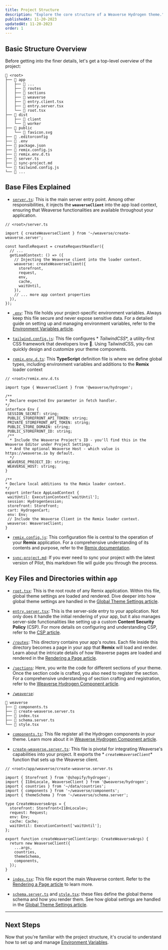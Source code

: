 ```yaml
---
title: Project Structure
description: "Explore the core structure of a Weaverse Hydrogen theme."
publishedAt: 11-20-2023
updatedAt: 11-20-2023
order: 1
---
```


Basic Structure Overview
------------------------

Before getting into the finer details, let's get a top-level overview of the project:

```text data-line-numbers=false
🌳 <root>
├── 📁 app
│   ├── 📁 ...
│   ├── 📁 routes
│   ├── 📁 sections
│   ├── 📁 weaverse
│   ├── 📄 entry.client.tsx
│   ├── 📄 entry.server.tsx
│   └── 📄 root.tsx
├── 📁 dist
│   ├── 📁 client
│   └── 📁 worker
├── 📁 public
│   └── 📄 favicon.svg
├── 📄 .editorconfig
├── 📄 .env
├── 📄 package.json
├── 📄 remix.config.js
├── 📄 remix.env.d.ts
├── 📄 server.ts
├── 📄 sync-project.md
└── 📄 tailwind.config.js
└── 📄 ...
```

Base Files Explained
--------------------

* [`server.ts`](https://github.com/Weaverse/pilot/blob/main/server.ts): This is the main server entry point. Among other
  responsibilities, it injects the **`weaverseClient`** into the app load context, ensuring that Weaverse
  functionalities are available throughout your application.

```tsx
// <root>/server.ts

import { createWeaverseClient } from '~/weaverse/create-weaverse.server';

const handleRequest = createRequestHandler({
  // ...
  getLoadContext: () => ({
    // Injecting the Weaverse client into the loader context.
    weaverse: createWeaverseClient({
      storefront,
      request,
      env,
      cache,
      waitUntil,
    }),
    // ... more app context properties
  }),
});

```

* [`.env`](https://github.com/Weaverse/pilot/blob/main/.env): This file holds your project-specific environment
  variables. Always keep this file secure and never expose sensitive data. For a detailed guide on setting up and
  managing environment variables, refer to
  the [Environment Variables article](/docs/guides/environment-variables).

* [`tailwind.config.js`](https://github.com/Weaverse/pilot/blob/main/tailwind.config.js): This file configures *
  *TailwindCSS**, a utility-first CSS framework that developers love 💚. Using TailwindCSS, you can quickly design and
  customize your theme components.

* [`remix.env.d.ts`](https://github.com/Weaverse/pilot/blob/main/remix.env.d.ts): This **TypeScript** definition file is
  where we define global types, including environment variables and additions to the **Remix** loader context

 ```tsx
 // <root>/remix.env.d.ts

import type { WeaverseClient } from '@weaverse/hydrogen';

/**
 * Declare expected Env parameter in fetch handler.
 */
interface Env {
  SESSION_SECRET: string;
  PUBLIC_STOREFRONT_API_TOKEN: string;
  PRIVATE_STOREFRONT_API_TOKEN: string;
  PUBLIC_STORE_DOMAIN: string;
  PUBLIC_STOREFRONT_ID: string;
  /**
   * Include the Weaverse Project's ID - you'll find this in the Weaverse Editor under Project Settings.
   * And the optional Weaverse Host - which value is https://weaverse.io by default.
   */
  WEAVERSE_PROJECT_ID: string;
  WEAVERSE_HOST: string;
}

/**
 * Declare local additions to the Remix loader context.
 */
export interface AppLoadContext {
  waitUntil: ExecutionContext['waitUntil'];
  session: HydrogenSession;
  storefront: Storefront;
  cart: HydrogenCart;
  env: Env;
  // Include the Weaverse Client in the Remix loader context.
  weaverse: WeaverseClient;
}
 ```

* [`remix.config.js`](https://github.com/Weaverse/pilot/blob/main/remix.config.js): This configuration file is central
  to the operation of your **Remix** application. For a comprehensive understanding of its contents and purpose, refer
  to the [Remix documentation](https://remix.run/docs/en/main/file-conventions/remix-config).

* [`sync-project.md`](https://github.com/Weaverse/pilot/blob/main/sync-project.md): If you ever need to sync your
  project with the latest version of Pilot, this markdown file will guide you through the process.

Key Files and Directories within **`app`**
------------------------------------------

* [`root.tsx`](https://github.com/Weaverse/pilot/blob/main/app/entry.client.tsx): This is the root route of any Remix
  application. Within this file, global theme settings are loaded and rendered. Dive deeper into how global theme
  settings are handled in
  the [Global Theme Settings article](/docs/guides/global-theme-settings).

* [`entry.server.tsx`](https://github.com/Weaverse/pilot/blob/main/app/entry.server.tsx): This is the server-side entry
  to your application. Not only does it handle the initial rendering of your app, but it also manages server-side
  functionalities like setting up a custom **Content Security Policy** (CSP). For more details on configuring and
  understanding CSP, refer to the [CSP article](/docs/guides/csp).

* [`/routes`](https://github.com/Weaverse/pilot/tree/main/app/routes): This directory contains your app's routes. Each
  file inside this directory becomes a page in your app that **Remix** will load and render. Learn about the intricate
  details of how Weaverse pages are loaded and rendered in
  the [Rendering a Page article](/docs/guides/rendering-page).

* [`/sections`](https://github.com/Weaverse/pilot/tree/main/app/sections): Here, you write the code for different
  sections of your theme. Once the section code is crafted, you also need to register the section. For a comprehensive
  understanding of section crafting and registration, refer to
  the [Weaverse Hydrogen Component article](/docs/guides/weaverse-component).

* [`/weaverse`](https://github.com/Weaverse/pilot/tree/main/app/weaverse):

```text data-line-numbers=false
📁 weaverse
├── 📄 components.ts
├── 📄 create-weaverse.server.ts
├── 📄 index.tsx
├── 📄 schema.server.ts
└── 📄 style.tsx
```

* [`components.ts`](https://github.com/Weaverse/pilot/blob/main/app/weaverse/components.ts): This file register all the
  Hydrogen components in your theme. Learn more about it
  in [Weaverse Hydrogen Component article](/docs/guides/weaverse-component).

* [`create-weaverse.server.ts`](https://github.com/Weaverse/pilot/blob/main/app/weaverse/create-weaverse.server.ts):
  This file is pivotal for integrating Weaverse's capabilities into your project. It exports the *
  *`createWeaverseClient`** function that sets up the Weaverse client.

```tsx
// <root>/app/weaverse/create-weaverse.server.ts

import { Storefront } from '@shopify/hydrogen';
import { I18nLocale, WeaverseClient } from '@weaverse/hydrogen';
import { countries } from '~/data/countries';
import { components } from '~/weaverse/components';
import { themeSchema } from '~/weaverse/schema.server';

type CreateWeaverseArgs = {
  storefront: Storefront<I18nLocale>;
  request: Request;
  env: Env;
  cache: Cache;
  waitUntil: ExecutionContext['waitUntil'];
};

export function createWeaverseClient(args: CreateWeaverseArgs) {
  return new WeaverseClient({
    ...args,
    countries,
    themeSchema,
    components,
  });
}
```

* [`index.tsx`](https://github.com/Weaverse/pilot/blob/main/app/weaverse/index.tsx): This file export the main Weaverse
  content. Refer to the [Rendering a Page article](/docs/guides/rendering-page) to learn
  more.

* [`schema.server.ts`](https://github.com/Weaverse/pilot/blob/main/app/weaverse/schema.server.ts)
  and [`style.tsx`](https://github.com/Weaverse/pilot/blob/main/app/weaverse/style.tsx): these files define the global
  theme schema and how you render them. See how global settings are handled in
  the [Global Theme Settings article](/docs/guides/global-theme-settings).

* * *

Next Steps
----------

Now that you're familiar with the project structure, it's crucial to understand how to set up and
manage [Environment Variables](/docs/guides/environment-variables).




